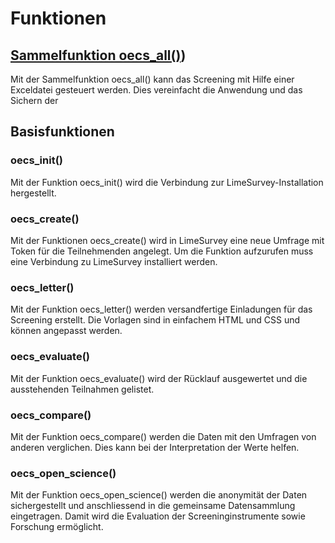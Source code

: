 # Funktionen
## [Sammelfunktion oecs_all()]([/funktionen/oecs_all.md))
Mit der Sammelfunktion oecs_all() kann das Screening mit Hilfe einer Exceldatei gesteuert werden. Dies vereinfacht die Anwendung und das Sichern der 

## Basisfunktionen
### oecs_init()
Mit der Funktion oecs_init() wird die Verbindung zur LimeSurvey-Installation hergestellt.

### oecs_create()
Mit der Funktionen oecs_create() wird in LimeSurvey eine neue Umfrage mit Token für die Teilnehmenden angelegt. Um die Funktion aufzurufen muss eine Verbindung zu LimeSurvey installiert werden.

### oecs_letter()
Mit der Funktion oecs_letter() werden versandfertige Einladungen für das Screening erstellt. Die Vorlagen sind in einfachem HTML und CSS und können angepasst werden.

### oecs_evaluate()
Mit der Funktion oecs_evaluate() wird der Rücklauf ausgewertet und die ausstehenden Teilnahmen gelistet.

### oecs_compare()
Mit der Funktion oecs_compare() werden die Daten mit den Umfragen von anderen verglichen. Dies kann bei der Interpretation der Werte helfen.

### oecs_open_science()
Mit der Funktion oecs_open_science() werden die anonymität der Daten sichergestellt und anschliessend in die gemeinsame Datensammlung eingetragen. Damit wird die Evaluation der Screeninginstrumente sowie Forschung ermöglicht.
